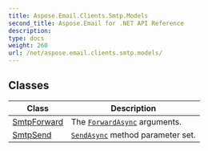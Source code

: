 ```yaml
---
title: Aspose.Email.Clients.Smtp.Models
second_title: Aspose.Email for .NET API Reference
description: 
type: docs
weight: 260
url: /net/aspose.email.clients.smtp.models/
---
```



## Classes

| Class | Description |
| --- | --- |
| [SmtpForward](./smtpforward/) | The [`ForwardAsync`](../aspose.email.clients.smtp/iasyncsmtpclient/forwardasync/) arguments. |
| [SmtpSend](./smtpsend/) | [`SendAsync`](../aspose.email.clients.smtp/iasyncsmtpclient/sendasync/) method parameter set. |


